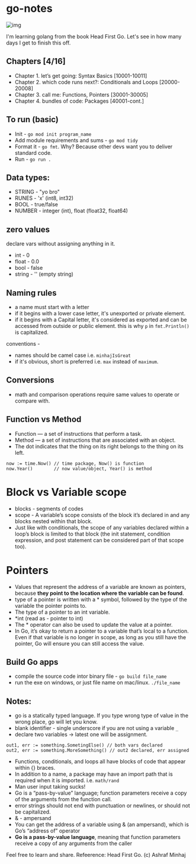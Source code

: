 # go-notes

<!-- <div align="center"> -->
![img](https://www.freecodecamp.org/news/content/images/2022/03/dancing-gopher.gif)

I'm learning golang from the book Head First Go. Let's see in how many days I get to finish this off.
 <!-- </div> -->

## Chapters [4/16]
 * Chapter 1. let’s get going: Syntax Basics [10001-10011]
 * Chapter 2. which code runs next?: Conditionals and Loops [20000-20008]
 * Chapter 3. call me: Functions, Pointers [30001-30005]
 * Chapter 4. bundles of code: Packages [40001-cont.]


## To run (basic)
 * Init - `go mod init program_name`
 * Add module requirements and sums - `go mod tidy`
 * Format it - `go fmt`. Why? Because other devs want you to deliver standard code.
 * Run  - `go run .`

## Data types:
 * STRING - "yo bro"
 * RUNES - 'x' (int8, int32)
 * BOOL - true/false
 * NUMBER - integer (int), float (float32, float64)

## zero values
 declare vars without assigning anything in it.
 * int - 0
 * float - 0.0
 * bool - false
 * string - '' (empty string)

## Naming rules
 * a name must start with a letter
 * if it begins with a lower case letter, it's unexported or private element.
 * if it begins with a Capital letter, it's considered as exported and can be accessed from outside or public element.
   this is why `p` in `fmt.Println()` is capitalized.

conventions - 
 * names should be camel case i.e. `minhajIsGreat`
 * if it's obvious, short is preferred i.e. `max` instead of `maximum`.

## Conversions
 * math and comparison operations require same values to operate or compare with.

## Function vs Method
 * Function — a set of instructions that perform a task.
 * Method — a set of instructions that are associated with an object.
 * The dot indicates that the thing on its right belongs to the thing on its left.
  ```
  now := time.Now() // time package, Now() is function
  now.Year()        // now value/object, Year() is method
  ```

# Block vs Variable scope
 * blocks - segments of codes
 * scope - A variable’s scope consists of the block it’s declared in and any blocks nested within that block.
 * Just like with conditionals, the scope of any variables declared within a loop’s block is limited to that block (the init statement, condition expression, and post statement can be considered part of that scope too).

# Pointers
 * Values that represent the address of a variable are known as pointers, because **they point to the location where the variable can be found**.
 * type of a pointer is written with a * symbol, followed by the type of the variable the pointer points to.
 * The type of a pointer to an int variable.
 * *int (read as - pointer to int)
 * The * operator can also be used to update the value at a pointer.
 * In Go, it’s okay to return a pointer to a variable that’s local to a function. Even if that variable is no longer in scope, as long as you still have the pointer, Go will ensure you can still access the value.


## Build Go apps
 * compile the source code intor binary file - `go build file_name`
 * run the exe on windows, or just file name on mac/linux. `./file_name`

## Notes:
 * go is a statically typed language. If you type wrong type of value in the wrong place, go will let you know.
 * blank identifier - single underscore if you are not using a variable `_`
 * declare two variables -> latest one will be assignment. 
 ```
 out1, err := something.SometingElse() // both vars declared
 out2, err := something.MoreSomething() // out2 declared, err assigned
 ```
 * Functions, conditionals, and loops all have blocks of code that appear within {} braces.
 * In addition to a name, a package may have an import path that is required when it is imported. i.e. `math/rand`
 * Man user input taking sucks!
 * Go is a “pass-by-value” language; function parameters receive a copy of the arguments from the function call.
 * error strings should not end with punctuation or newlines, or should not be capitalized.
 * & - ampersand
 * You can get the address of a variable using & (an ampersand), which is Go’s “address of” operator
 * **Go is a pass-by-value language**, meaning that function parameters receive a copy of any arguments from the caller



Feel free to learn and share.
Refeerence: Head First Go.
(c) Ashraf Minhaj